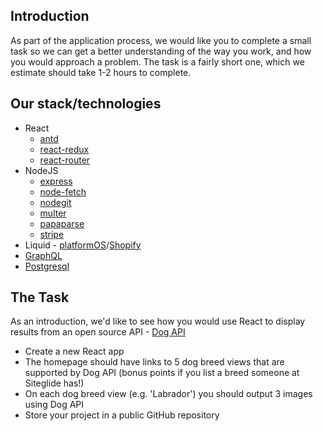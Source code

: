## Introduction
As part of the application process, we would like you to complete a small task so we can get a better understanding of the way you work, and how you would approach a problem.
The task is a fairly short one, which we estimate should take 1-2 hours to complete.

## Our stack/technologies
- React
	- [antd](https://www.npmjs.com/package/antd)
	- [react-redux](https://www.npmjs.com/package/react-redux)
	- [react-router](https://www.npmjs.com/package/react-router)
- NodeJS
	- [express](https://www.npmjs.com/package/express)
	- [node-fetch](https://www.npmjs.com/package/node-fetch)
	- [nodegit](https://www.npmjs.com/package/nodegit)
	- [multer](https://www.npmjs.com/package/multer)
	- [papaparse](https://www.npmjs.com/package/papaparse)
	- [stripe](https://www.npmjs.com/package/stripe)
- Liquid - [platformOS](https://documentation.platformos.com/api-reference/liquid/introduction)/[Shopify](https://shopify.dev/docs/themes/liquid/reference/basics)
- [GraphQL](https://documentation.platformos.com/api-reference/graphql/glossary)
- [Postgresql](https://www.postgresql.org/)

## The Task
As an introduction, we'd like to see how you would use React to display results from an open source API - [Dog API](https://dog.ceo/dog-api/documentation/)

* Create a new React app
* The homepage should have links to 5 dog breed views that are supported by Dog API (bonus points if you list a breed someone at Siteglide has!)
* On each dog breed view (e.g. 'Labrador') you should output 3 images using Dog API
* Store your project in a public GitHub repository
